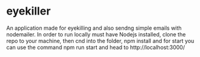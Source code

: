 # eyekiller
An application made for eyekilling and also sendng simple emails with nodemailer.
In order to run locally must have Nodejs installed, clone the repo to your machine, then  cnd into the folder, npm install and for start you can use the command npm run start and head to http://localhost:3000/
